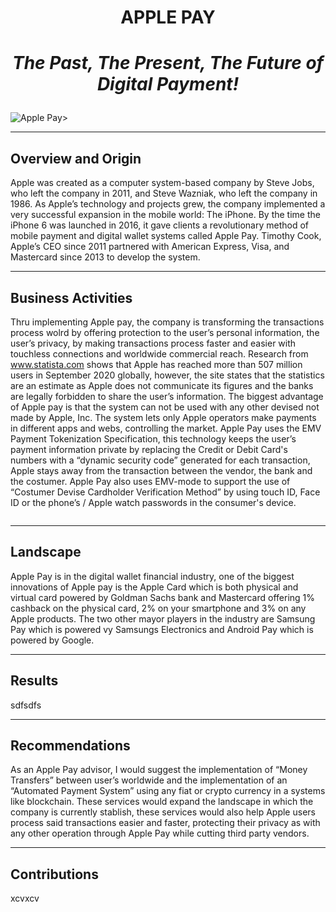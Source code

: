 # <p align="center"> **APPLE PAY**
  
# <p align="center"> *The Past, The Present, The Future of Digital Payment!*

![Apple Pay>](https://www.reuters.com/resizer/q2XiQG4hQEy7zDY8661RzZa5VbY=/1200x0/filters:quality(80)/cloudfront-us-east-2.images.arcpublishing.com/reuters/LU3DJC6JPRKQDNC2VXM6L3ZNO4.jpg)

---

## Overview and Origin
  
  Apple was created as a computer system-based company by Steve Jobs, who left the company in 2011, and Steve Wazniak, who left the company in 1986. As Apple’s technology and projects grew, the company implemented a very successful expansion in the mobile world: The iPhone. By the time the iPhone 6 was launched in 2016, it gave clients a revolutionary method of mobile payment and digital wallet systems called Apple Pay. Timothy Cook, Apple’s CEO since 2011 partnered with American Express, Visa, and Mastercard since 2013 to develop the system.

---

## Business Activities
  
  Thru implementing Apple pay, the company is transforming the transactions process wolrd by offering protection to the user’s personal information, the user’s privacy, by making transactions process faster and easier with touchless connections and worldwide commercial reach. Research from www.statista.com  shows that Apple has reached more than 507 million users in September 2020 globally, however, the site states that the statistics are an estimate as Apple does not communicate its figures and the banks are legally forbidden to share the user’s information.
The biggest advantage of Apple pay is that the system can not be used with any other devised not made by Apple, Inc. The system lets only Apple operators make payments in different apps and webs, controlling the market.
Apple Pay uses the EMV Payment Tokenization Specification, this technology keeps the user’s payment information private by replacing the Credit or Debit Card's numbers with a “dynamic security code” generated for each transaction, Apple stays away from the transaction between the vendor, the bank and the costumer. Apple Pay also uses EMV-mode to support the use of “Costumer Devise Cardholder Verification Method” by using touch ID, Face ID or the phone’s / Apple watch passwords in the consumer's device.

![<Tokenization>](<https://upload.wikimedia.org/wikipedia/commons/3/3e/How_mobile_payment_tokenization_works.png>)

---

## Landscape
  
  Apple Pay is in the digital wallet financial industry, one of the biggest innovations of Apple pay is the Apple Card which is both physical and virtual card powered by Goldman Sachs bank and Mastercard offering 1% cashback on the physical card, 2% on your smartphone and 3% on any Apple products.
The two other mayor players in the industry are Samsung Pay which is powered vy Samsungs Electronics and Android Pay which is powered by Google.

---

## Results

  sdfsdfs
  
---

## Recommendations

  As an Apple Pay advisor, I would suggest the implementation of “Money Transfers” between user’s worldwide and the implementation of an “Automated Payment System” using any fiat or crypto currency in a systems like blockchain. These services would expand the landscape in which the company is currently stablish, these services would also help Apple users process said transactions easier and faster, protecting their privacy as with any other operation through Apple Pay while cutting third party vendors.
  
---
  
## Contributions
  
  xcvxcv
  

  
  
